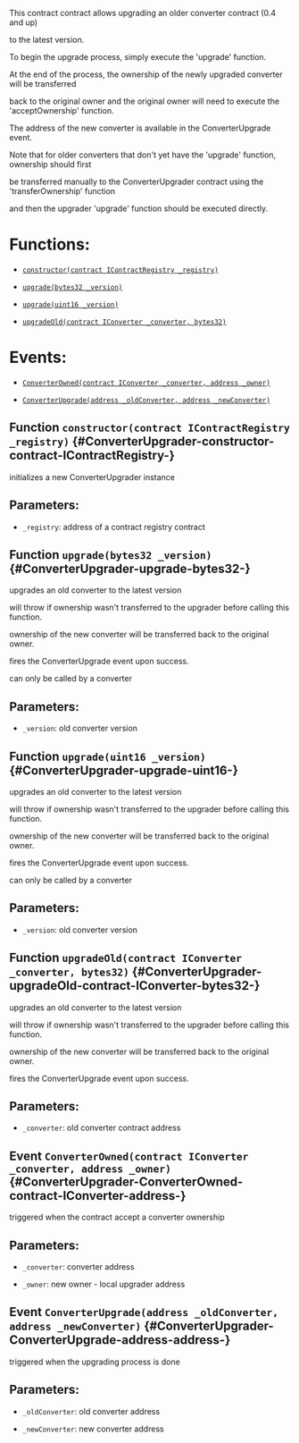 This contract contract allows upgrading an older converter contract (0.4 and up)

to the latest version.

To begin the upgrade process, simply execute the 'upgrade' function.

At the end of the process, the ownership of the newly upgraded converter will be transferred

back to the original owner and the original owner will need to execute the 'acceptOwnership' function.

The address of the new converter is available in the ConverterUpgrade event.

Note that for older converters that don't yet have the 'upgrade' function, ownership should first

be transferred manually to the ConverterUpgrader contract using the 'transferOwnership' function

and then the upgrader 'upgrade' function should be executed directly.

# Functions:

- [`constructor(contract IContractRegistry _registry)`](#ConverterUpgrader-constructor-contract-IContractRegistry-)

- [`upgrade(bytes32 _version)`](#ConverterUpgrader-upgrade-bytes32-)

- [`upgrade(uint16 _version)`](#ConverterUpgrader-upgrade-uint16-)

- [`upgradeOld(contract IConverter _converter, bytes32)`](#ConverterUpgrader-upgradeOld-contract-IConverter-bytes32-)

# Events:

- [`ConverterOwned(contract IConverter _converter, address _owner)`](#ConverterUpgrader-ConverterOwned-contract-IConverter-address-)

- [`ConverterUpgrade(address _oldConverter, address _newConverter)`](#ConverterUpgrader-ConverterUpgrade-address-address-)

## Function `constructor(contract IContractRegistry _registry)` {#ConverterUpgrader-constructor-contract-IContractRegistry-}

initializes a new ConverterUpgrader instance

## Parameters:

- `_registry`:    address of a contract registry contract

## Function `upgrade(bytes32 _version)` {#ConverterUpgrader-upgrade-bytes32-}

upgrades an old converter to the latest version

will throw if ownership wasn't transferred to the upgrader before calling this function.

ownership of the new converter will be transferred back to the original owner.

fires the ConverterUpgrade event upon success.

can only be called by a converter

## Parameters:

- `_version`: old converter version

## Function `upgrade(uint16 _version)` {#ConverterUpgrader-upgrade-uint16-}

upgrades an old converter to the latest version

will throw if ownership wasn't transferred to the upgrader before calling this function.

ownership of the new converter will be transferred back to the original owner.

fires the ConverterUpgrade event upon success.

can only be called by a converter

## Parameters:

- `_version`: old converter version

## Function `upgradeOld(contract IConverter _converter, bytes32)` {#ConverterUpgrader-upgradeOld-contract-IConverter-bytes32-}

upgrades an old converter to the latest version

will throw if ownership wasn't transferred to the upgrader before calling this function.

ownership of the new converter will be transferred back to the original owner.

fires the ConverterUpgrade event upon success.

## Parameters:

- `_converter`: old converter contract address

## Event `ConverterOwned(contract IConverter _converter, address _owner)` {#ConverterUpgrader-ConverterOwned-contract-IConverter-address-}

triggered when the contract accept a converter ownership

## Parameters:

- `_converter`:   converter address

- `_owner`:       new owner - local upgrader address

## Event `ConverterUpgrade(address _oldConverter, address _newConverter)` {#ConverterUpgrader-ConverterUpgrade-address-address-}

triggered when the upgrading process is done

## Parameters:

- `_oldConverter`:    old converter address

- `_newConverter`:    new converter address
